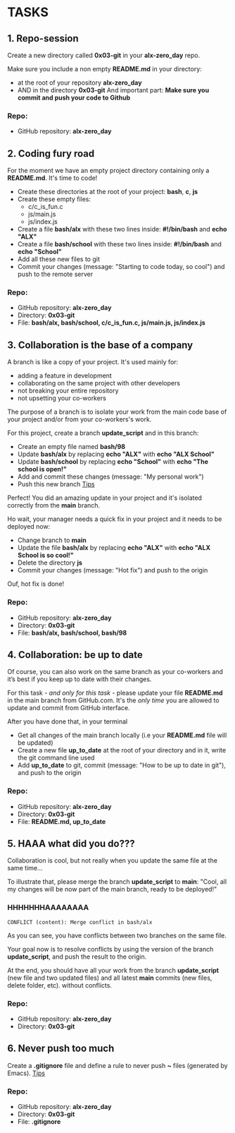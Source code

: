 # TASKS
## 1. Repo-session
Create a new directory called **0x03-git** in your **alx-zero_day** repo.

Make sure you include a non empty **README.md** in your directory:
* at the root of your repository **alx-zero_day**
* AND in the directory **0x03-git**
And important part: **Make sure you commit and push your code to Github**
### Repo:
* GitHub repository: **alx-zero_day**

## 2. Coding fury road
For the moment we have an empty project directory containing only a **README.md**. It's time to code!
* Create these directories at the root of your project: **bash**, **c**, **js**
* Create these empty files:
   * c/c_is_fun.c
   * js/main.js
   * js/index.js
* Create a file **bash/alx** with these two lines inside: **#!/bin/bash** and **echo "ALX"**
* Create a file **bash/school** with these two lines inside: **#!/bin/bash** and **echo "School"**
* Add all these new files to git
* Commit your changes (message: "Starting to code today, so cool") and push to the remote server
### Repo:
* GitHub repository: **alx-zero_day**
* Directory: **0x03-git**
* File: **bash/alx, bash/school, c/c_is_fun.c, js/main.js, js/index.js**

## 3. Collaboration is the base of a company
A branch is like a copy of your project. It's used mainly for:
* adding a feature in development
* collaborating on the same project with other developers
* not breaking  your entire repository
* not upsetting your co-workers

The purpose of a branch is to isolate your work from the main code base of your project and/or from your co-workers's work.

For this project, create a branch **update_script** and in this branch:
* Create an empty file named **bash/98**
* Update **bash/alx** by replacing  **echo "ALX"** with **echo "ALX School"**
* Update **bash/school** by replacing **echo "School"** with **echo "The school is open!"**
* Add and commit these changes (message: "My personal work")
* Push this new branch [Tips](https://docs.github.com/en/get-started/using-git/pushing-commits-to-a-remote-repository)

Perfect! You did an amazing update in your project and it's isolated correctly from the **main** branch.

Ho wait, your manager needs a quick fix in your project and it needs to be deployed now:
* Change branch to **main**
* Update the file **bash/alx** by replacing **echo "ALX"** with **echo "ALX School is so cool!"**
* Delete the directory **js**
* Commit your changes (message: "Hot fix") and push to the origin

Ouf, hot fix is done!
### Repo:
* GitHub repository: **alx-zero_day**
* Directory: **0x03-git**
* File: **bash/alx, bash/school, bash/98**

## 4. Collaboration: be up to date
Of course, you can also work on the same branch as your co-workers and it’s best if you keep up to date with their changes.

For this task - *and only for this task* - please update your file **README.md** in the main branch from GitHub.com. It's the *only time* you are allowed to update and commit from GitHub interface.

After you have done that, in your terminal
* Get all changes of the main branch locally (i.e your **README.md** file will be updated)
* Create a new file **up_to_date** at the root of your directory and in it, write the git command line used
* Add **up_to_date** to git, commit (message: "How to be up to date in git"), and push to the origin
### Repo:
* GitHub repository: **alx-zero_day**
* Directory: **0x03-git**
* File: **README.md, up_to_date**

## 5. HAAA what did you do???
Collaboration is cool, but not really when you update the same file at the same time...

To illustrate that, please merge the branch **update_script** to **main**: "Cool, all my changes will be now part of the main branch, ready to be deployed!"
### HHHHHHHAAAAAAAA
```
CONFLICT (content): Merge conflict in bash/alx

```
As you can see, you have conflicts between two branches on the same file.

Your goal now is to resolve conflicts by using the version of the branch **update_script**, and push the result to the origin.

At the end, you should have all your work from the branch **update_script** (new file and two updated files) and all latest **main** commits (new files, delete folder, etc). without conflicts.
### Repo:
* GitHub repository: **alx-zero_day**
* Directory: **0x03-git**

## 6. Never push too much
Create a **.gitignore** file and define a rule to never push **~** files (generated by Emacs). [Tips](https://git-scm.com/docs/gitignore)
### Repo:
* GitHub repository: **alx-zero_day**
* Directory: **0x03-git**
* File: **.gitignore**
